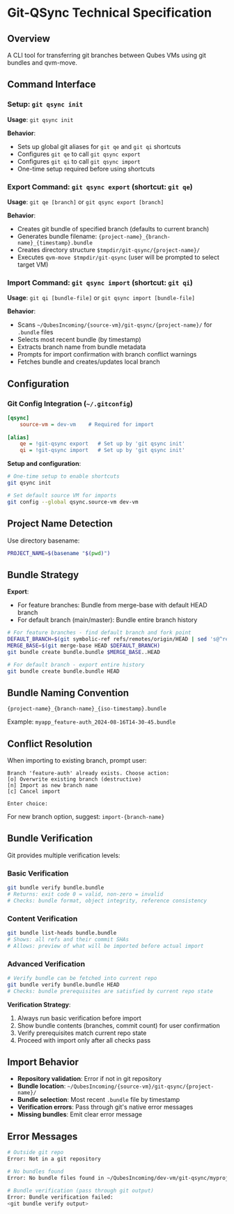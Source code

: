 # Git-QSync Technical Specification

## Overview
A CLI tool for transferring git branches between Qubes VMs using git bundles and qvm-move.

## Command Interface

### Setup: `git qsync init`
**Usage**: `git qsync init`

**Behavior**:
- Sets up global git aliases for `git qe` and `git qi` shortcuts
- Configures `git qe` to call `git qsync export`
- Configures `git qi` to call `git qsync import`
- One-time setup required before using shortcuts

### Export Command: `git qsync export` (shortcut: `git qe`)
**Usage**: `git qe [branch]` or `git qsync export [branch]`

**Behavior**:
- Creates git bundle of specified branch (defaults to current branch)
- Generates bundle filename: `{project-name}_{branch-name}_{timestamp}.bundle`
- Creates directory structure `$tmpdir/git-qsync/{project-name}/`
- Executes `qvm-move $tmpdir/git-qsync` (user will be prompted to select target VM)

### Import Command: `git qsync import` (shortcut: `git qi`)
**Usage**: `git qi [bundle-file]` or `git qsync import [bundle-file]`

**Behavior**:
- Scans `~/QubesIncoming/{source-vm}/git-qsync/{project-name}/` for `.bundle` files
- Selects most recent bundle (by timestamp)
- Extracts branch name from bundle metadata
- Prompts for import confirmation with branch conflict warnings
- Fetches bundle and creates/updates local branch

## Configuration

### Git Config Integration (`~/.gitconfig`)
```ini
[qsync]
    source-vm = dev-vm    # Required for import
    
[alias]
    qe = !git-qsync export   # Set up by 'git qsync init'
    qi = !git-qsync import   # Set up by 'git qsync init'
```

**Setup and configuration**:
```bash
# One-time setup to enable shortcuts
git qsync init

# Set default source VM for imports
git config --global qsync.source-vm dev-vm
```

## Project Name Detection
Use directory basename:
```bash
PROJECT_NAME=$(basename "$(pwd)")
```

## Bundle Strategy
**Export**: 
- For feature branches: Bundle from merge-base with default HEAD branch
- For default branch (main/master): Bundle entire branch history

```bash
# For feature branches - find default branch and fork point
DEFAULT_BRANCH=$(git symbolic-ref refs/remotes/origin/HEAD | sed 's@^refs/remotes/origin/@@')
MERGE_BASE=$(git merge-base HEAD $DEFAULT_BRANCH)
git bundle create bundle.bundle $MERGE_BASE..HEAD

# For default branch - export entire history
git bundle create bundle.bundle HEAD
```

## Bundle Naming Convention
`{project-name}_{branch-name}_{iso-timestamp}.bundle`

Example: `myapp_feature-auth_2024-08-16T14-30-45.bundle`

## Conflict Resolution
When importing to existing branch, prompt user:
```
Branch 'feature-auth' already exists. Choose action:
[o] Overwrite existing branch (destructive)
[n] Import as new branch name
[c] Cancel import

Enter choice:
```

For new branch option, suggest: `import-{branch-name}`

## Bundle Verification
Git provides multiple verification levels:

### Basic Verification
```bash
git bundle verify bundle.bundle
# Returns: exit code 0 = valid, non-zero = invalid
# Checks: bundle format, object integrity, reference consistency
```

### Content Verification
```bash
git bundle list-heads bundle.bundle
# Shows: all refs and their commit SHAs
# Allows: preview of what will be imported before actual import
```

### Advanced Verification
```bash
# Verify bundle can be fetched into current repo
git bundle verify bundle.bundle HEAD
# Checks: bundle prerequisites are satisfied by current repo state
```

**Verification Strategy**:
1. Always run basic verification before import
2. Show bundle contents (branches, commit count) for user confirmation  
3. Verify prerequisites match current repo state
4. Proceed with import only after all checks pass

## Import Behavior
- **Repository validation**: Error if not in git repository
- **Bundle location**: `~/QubesIncoming/{source-vm}/git-qsync/{project-name}/`
- **Bundle selection**: Most recent `.bundle` file by timestamp
- **Verification errors**: Pass through git's native error messages
- **Missing bundles**: Emit clear error message

## Error Messages
```bash
# Outside git repo
Error: Not in a git repository

# No bundles found  
Error: No bundle files found in ~/QubesIncoming/dev-vm/git-qsync/myproject/

# Bundle verification (pass through git output)
Error: Bundle verification failed:
<git bundle verify output>
```
